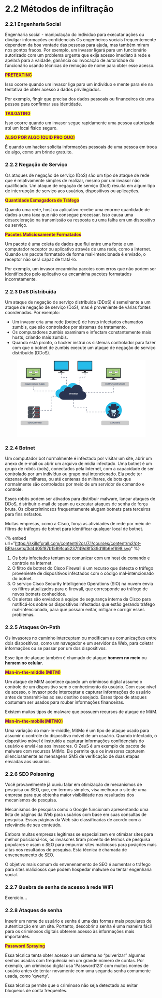 # 2.2 Métodos de infiltração



### 2.2.1 Engenharia Social

Engenharia social - manipulação do indivíduo para executar ações ou divulgar informações confidenciais Os engenheiros sociais frequentemente dependem da boa vontade das pessoas para ajuda, mas também miram nos pontos fracos. Por exemplo, um invasor ligará para um funcionário autorizado com um problema urgente que exija acesso imediato à rede e apelará para a vaidade, ganância ou invocação de autoridade do funcionário usando técnicas de remoção de nome para obter esse acesso.

<mark style="color:purple;">**PRETEXTING**</mark>

Isso ocorre quando um invasor liga para um indivíduo e mente para ele na tentativa de obter acesso a dados privilegiados.

Por exemplo, fingir que precisa dos dados pessoais ou financeiros de uma pessoa para confirmar sua identidade.

<mark style="color:purple;">**TAILGATING**</mark>

Isso ocorre quando um invasor segue rapidamente uma pessoa autorizada até um local físico seguro.

<mark style="color:purple;">**ALGO POR ALGO (QUID PRO QUO)**</mark>

É quando um hacker solicita informações pessoais de uma pessoa em troca de algo, como um brinde gratuito.



### 2.2.2 Negação de Serviço

Os ataques de negação de serviço (DoS) são um tipo de ataque de rede que é relativamente simples de realizar, mesmo por um invasor não qualificado. Um ataque de negação de serviço (DoS) resulta em algum tipo de interrupção de serviço aos usuários, dispositivos ou aplicações.

<mark style="color:purple;">**Quantidade Esmagadora de Tráfego**</mark>&#x20;

Quando uma rede, host ou aplicativo recebe uma enorme quantidade de dados a uma taxa que não consegue processar. Isso causa uma desaceleração na transmissão ou resposta ou uma falha em um dispositivo ou serviço.

<mark style="color:purple;">**Pacotes Maliciosamente Formatados**</mark>

Um pacote é uma coleta de dados que flui entre uma fonte e um computador receptor ou aplicativo através de uma rede, como a Internet. Quando um pacote formatado de forma mal-intencionada é enviado, o receptor não será capaz de tratá-lo.

Por exemplo, um invasor encaminha pacotes com erros que não podem ser identificados pelo aplicativo ou encaminha pacotes formatados incorretamente.



### 2.2.3 DoS Distribuída

Um ataque de negação de serviço distribuída (DDoS) é semelhante a um  ataque de negação de serviço (DoS), mas é proveniente de várias fontes coordenadas. Por exemplo:

* Um invasor cria uma rede (botnet) de hosts infectados chamados zumbis, que são controlados por sistemas de tratamento.
* Os computadores zumbis examinam e infectam constantemente mais hosts, criando mais zumbis.
* Quando está pronto, o hacker instrui os sistemas controlador para fazer com que o botnet de zumbis execute um ataque de negação de serviço distribuído (DDoS).

<figure><img src="../../.gitbook/assets/image (1) (1).png" alt=""><figcaption></figcaption></figure>



### 2.2.4 Botnet

Um computador bot normalmente é infectado por visitar um site, abrir um anexo de e-mail ou abrir um arquivo de mídia infectado. Uma botnet é um grupo de robôs (bots), conectados pela Internet, com a capacidade de ser controlado por um indivíduo ou grupo mal intencionado. Ela pode ter dezenas de milhares, ou até centenas de milhares, de bots que normalmente são controlados por meio de um servidor de comando e controle.

Esses robôs podem ser ativados para distribuir malware, lançar ataques de DDoS, distribuir e-mail de spam ou executar ataques de senha de força bruta. Os cibercriminosos frequentemente alugam botnets para terceiros para fins nefastos.

Muitas empresas, como a Cisco, força as atividades de rede por meio de filtros de tráfegos de botnet para identificar qualquer local de botnet.

{% embed url="https://skillsforall.com/content/i2cs/7.1/courses/content/m2/pt-BR/assets/3d4405f87b1589fca5237f49d8f539d18b6ef698.svg" %}

1. Os bots infectados tentam se comunicar com um host de comando e controle na Internet.
2. O filtro de botnet do Cisco Firewall é um recurso que detecta o tráfego proveniente de dispositivos infectados com o código mal-intencionado do botnet.
3. O serviço Cisco Security Intelligence Operations (SIO) na nuvem envia os filtros atualizados para o firewall, que corresponde ao tráfego de novos botnets conhecidos.
4. Os alertas são enviados à equipe de segurança interna da Cisco para notificá-los sobre os dispositivos infectados que estão gerando tráfego mal-intencionado, para que possam evitar, mitigar e corrigir esses problemas.



### 2.2.5 Ataques On-Path

Os invasores no caminho interceptam ou modificam as comunicações entre dois dispositivos, como um navegador e um servidor da Web, para coletar informações ou se passar por um dos dispositivos.

Esse tipo de ataque também é chamado de ataque **homem no meio** ou **homem no celular**.

<mark style="color:purple;">**Man-in-the-middle (MITM)**</mark>

Um ataque de MitM acontece quando um criminoso digital assume o controle de um dispositivo sem o conhecimento do usuário. Com esse nível de acesso, o invasor pode interceptar e capturar informações do usuário antes de transmiti-las ao seu destino desejado. Esses tipos de ataques costumam ser usados para roubar informações financeiras.

Existem muitos tipos de malware que possuem recursos de ataque de MitM.

<mark style="color:purple;">**Man-in-the-mobile(MITMO)**</mark>

Uma variação do man-in-middle, MitMo é um tipo de ataque usado para assumir o controle do dispositivo móvel de um usuário. Quando infectado, o dispositivo móvel é instruído a capturar informações confidenciais do usuário e enviá-las aos invasores. O ZeuS é um exemplo de pacote de malware com recursos MitMo. Ele permite que os invasores capturem silenciosamente as mensagens SMS de verificação de duas etapas enviadas aos usuários.



### 2.2.6 SEO Poisoning

Você provavelmente já ouviu falar em otimização de mecanismos de pesquisa ou SEO, que, em termos simples, visa melhorar o site de uma empresa para que obtenha maior visibilidade nos resultados dos mecanismos de pesquisa.

Mecanismos de pesquisa como o Google funcionam apresentando uma lista de páginas da Web para usuários com base em suas consultas de pesquisa. Essas páginas da Web são classificadas de acordo com a relevãncia de seu conteúdo.

Embora muitas empresas legítimas se especializem em otimizar sites para melhor posicioná-los, os invasores tiram proveito de termos de pesquisa populares e usam o SEO para empurrar sites maliciosos para posições mais altas nos resultados de pesquisa. Esta técnica é chamada de envenenamento de SEO.

O objetivo mais comum do envenenamento de SEO é aumentar o tráfego para sites maliciosos que podem hospedar malware ou tentar engenharia social.



### 2.2.7 Quebra de senha de acesso à rede WiFi

Exercício...



### 2.2.8 Ataques de senha

Inserir um nome de usuário e senha é uma das formas mais populares de autenticação em um site. Portanto, descobrir a senha é uma maneira fácil para os criminosos digitais obterem acesso às informações mais importantes.

<mark style="color:purple;">**Password Spraying**</mark>

Essa técnica tenta obter acesso a um sistema ao “pulverizar” algumas senhas usadas com frequência em um grande número de contas. Por exemplo, um criminoso digital usa 'Password123' com muitos nomes de usuário antes de tentar novamente com uma segunda senha comumente usada, como 'qwerty'.

Essa técnica permite que o criminoso não seja detectado ao evitar bloqueios de conta frequentes.

